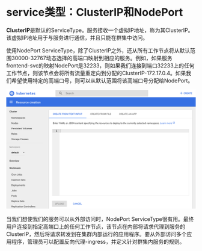 # service类型：ClusterIP和NodePort

**ClusterIP**是默认的ServiceType。服务接收一个虚拟IP地址，称为其ClusterIP。该虚拟IP地址用于与服务进行通信，并且只能在群集中访问。

使用NodePort ServiceType，除了ClusterIP之外，还从所有工作节点将从默认范围30000-32767动态选择的高端口映射到相应的服务。例如，如果服务frontend-svc的映射NodePort是32233，则如果我们连接到端口32233上的任何工作节点，则该节点会将所有流量重定向到分配的ClusterIP-172.17.0.4。如果我们希望使用特定的高端口号，则可以从默认范围将该高端口号分配给NodePort。

![NodePort](../../.gitbook/assets/image%20%2824%29.png)

当我们想使我们的服务可以从外部访问时，NodePort ServiceType很有用。最终用户连接到指定高端口上的任何工作节点，该节点在内部将请求代理到服务的ClusterIP，然后将请求转发到在集群内部运行的应用程序。要从外部访问多个应用程序，管理员可以配置反向代理-ingress，并定义针对群集内服务的规则。


